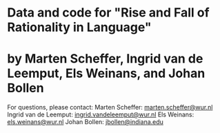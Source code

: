 # Data and code for "Rise and Fall of Rationality in Language"
# by Marten Scheffer, Ingrid van de Leemput, Els Weinans, and Johan Bollen

For questions, please contact:
Marten Scheffer: marten.scheffer@wur.nl
Ingrid van de Leemput: ingrid.vandeleemput@wur.nl
Els Weinans: els.weinans@wur.nl
Johan Bollen: jbollen@indiana.edu
